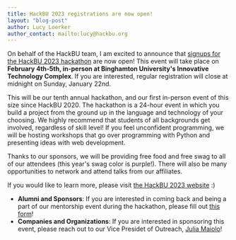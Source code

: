 ```yaml
---
title: HackBU 2023 registrations are now open!
layout: "blog-post"
author: Lucy Loerker
author_contact: mailto:lucy@hackbu.org
---
```


On behalf of the HackBU team, I am excited to announce that [signups for the HackBU 2023 hackathon](https://docs.google.com/forms/d/1GANiL5gH3OvpN1NBtq7epuL2RSFfitVxYH351ByBfu0/edit) are now open! This event will take place on **February 4th-5th, in-person at Binghamton University's Innovative Technology Complex**. If you are interested, regular registration will close at midnight on Sunday, January 22nd.

<!--more-->

This will be our tenth annual hackathon, and our first in-person event of this size since HackBU 2020. The hackathon is a 24-hour event in which you build a project from the ground up in the language and technology of your choosing. We highly recommend that students of all backgrounds get involved, regardless of skill level! If you feel unconfident programming, we will be hosting workshops that go over programming with Python and presenting ideas with web development.

Thanks to our sponsors, we will be providing free food and free swag to all of our attendees (this year's swag color is purple!). There will also be many opportunities to network and attend talks from our affiliates.

If you would like to learn more, please visit [the HackBU 2023 website](https://hackbu.org/2023/) :)

<div class="note">
  <ul>
    <li>
      <b>Alumni and Sponsors</b>: If you are interested in coming back and being a part of our mentorship event during the hackathon, please fill out <a href="https://docs.google.com/forms/d/e/1FAIpQLSccQKsxUXSwNxUObr76b9Xixkx_rKqF-bIf1ua-BcTd3WmDzg/viewform?usp=sf_link">this form</a>!
    </li>
    <li>
      <b>Companies and Organizations</b>: If you are interested in sponsoring this event, please reach out to our Vice Presidet of Outreach, <a href="mailto:jmaiolo1@binghamton.edu">Julia Maiolo</a>!
    </li>
  </ul>
</div>
